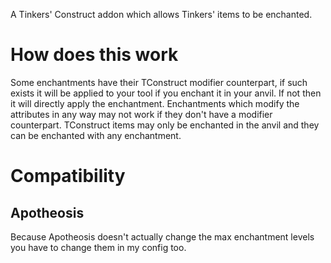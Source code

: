 A Tinkers' Construct addon which allows Tinkers' items to be enchanted.

# How does this work
Some enchantments have their TConstruct modifier counterpart, if such exists it will be applied to your tool if you enchant it in your anvil. If not then it will directly apply the enchantment. Enchantments which modify the attributes in any way may not work if they don't have a modifier counterpart. TConstruct items may only be enchanted in the anvil and they can be enchanted with any enchantment.

# Compatibility

## Apotheosis
Because Apotheosis doesn't actually change the max enchantment levels you have to change them in my config too.